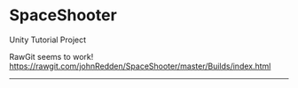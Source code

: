 # SpaceShooter
Unity Tutorial Project

RawGit seems to work!
https://rawgit.com/johnRedden/SpaceShooter/master/Builds/index.html

---
